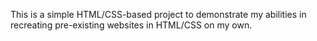 ﻿This is a simple HTML/CSS-based project to demonstrate my abilities in recreating pre-existing websites in HTML/CSS on my own.
